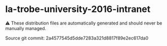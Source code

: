 # la-trobe-university-2016-intranet

:warning: These distribution files are automatically generated and should never be manually managed.

Source git commit: 2a4577545d5dde7283a321d8817f89e2ec617da0
